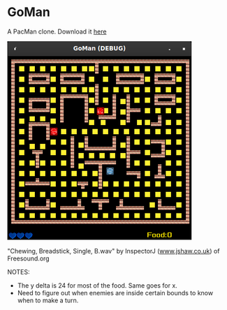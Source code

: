 # GoMan
A PacMan clone. Download it [here](https://github.com/thebigG/GoMan/releases)

![Level 1](images/GoMan-Level1.png)

"Chewing, Breadstick, Single, B.wav" by InspectorJ (www.jshaw.co.uk) of Freesound.org

NOTES:
- The y delta is 24 for most of the food. Same goes for x.
- Need to figure out when enemies are inside certain bounds to know when to make a turn.
